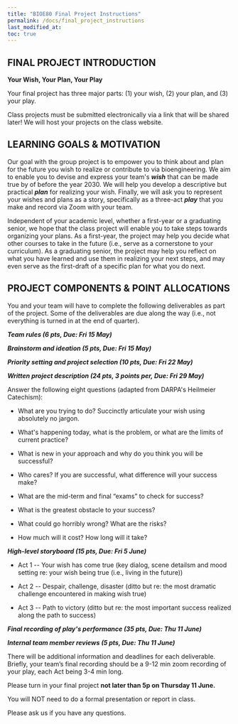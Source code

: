 ```yaml
---
title: "BIOE80 Final Project Instructions"
permalink: /docs/final_project_instructions
last_modified_at: 
toc: true
---
```


## FINAL PROJECT INTRODUCTION

**Your Wish, Your Plan, Your Play**

Your final project has three major parts: (1) your wish, (2) your plan, and (3) your play.  

Class projects must be submitted electronically via a link that will be shared later! We will host your projects on the class website.

## LEARNING GOALS & MOTIVATION

Our goal with the group project is to empower you to think about and plan for the future you wish to realize or contribute to via bioengineering.  We aim to enable you to devise and express your team's ***wish*** that can be made true by of before the year 2030.  We will help you develop a descriptive but practical ***plan*** for realizing your wish.  Finally, we will ask you to represent your wishes and plans as a story, specifically as a three-act ***play*** that you make and record via Zoom with your team.   

Independent of your academic level, whether a first-year or a graduating senior, we hope that the class project will enable you to take steps towards organizing your plans.  As a first-year, the project may help you decide what other courses to take in the future (i.e., serve as a cornerstone to your curriculum).  As a graduating senior, the project may help you reflect on what you have learned and use them in realizing your next steps, and may even serve as the first-draft of a specific plan for what you do next.  

## PROJECT COMPONENTS & POINT ALLOCATIONS

You and your team will have to complete the following deliverables as part of the project.  Some of the deliverables are due along the way (i.e., not everything is turned in at the end of quarter).

***Team rules (6 pts, Due: Fri 15 May)***  

***Brainstorm and ideation (5 pts, Due: Fri 15 May)***  

***Priority setting and project selection (10 pts, Due: Fri 22 May)***  

***Written project description (24 pts, 3 points per, Due: Fri 29 May)***  

Answer the following eight questions (adapted from DARPA's Heilmeier Catechism):

- What are you trying to do? Succinctly articulate your wish using absolutely no jargon.

- What's happening today, what is the problem, or what are the limits of current practice?

- What is new in your approach and why do you think you will be successful?

- Who cares? If you are successful, what difference will your success make?

- What are the mid-term and final “exams” to check for success?

- What is the greatest obstacle to your success?

- What could go horribly wrong? What are the risks?

- How much will it cost?  How long will it take?

***High-level storyboard (15 pts, Due: Fri 5 June)*** 

- Act 1 -- Your wish has come  true 
  (key dialog, scene detailsm and mood setting re: your wish being true (i.e., living in the future)) 

- Act 2 -- Despair, challenge, disaster 
  (ditto but re: the most dramatic challenge encountered in making wish true)

- Act 3 -- Path to victory 
  (ditto but re: the most important success realized along the path to success)
    
***Final recording of play's performance (35 pts,  Due: Thu 11 June)***
	
***Internal team member reviews (5 pts,   Due: Thu 11 June)***

There will be additional information and deadlines for each deliverable.
Briefly, your team’s final recording should be a 9-12 min zoom recording of your play, each Act being 3-4 min long. 

Please turn in your final project **not later than 5p on Thursday 11 June.** 

You will NOT need to do a formal presentation or report in class.   

Please ask us if you have any questions.   
